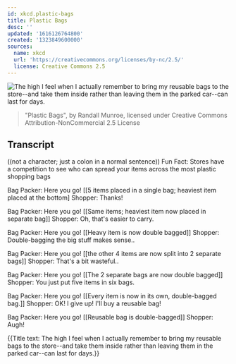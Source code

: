 ```yaml
---
id: xkcd.plastic-bags
title: Plastic Bags
desc: ''
updated: '1616126764800'
created: '1323849600000'
sources:
  name: xkcd
  url: 'https://creativecommons.org/licenses/by-nc/2.5/'
  license: Creative Commons 2.5
---
```

![The high I feel when I actually remember to bring my reusable bags to the store--and take them inside rather than leaving them in the parked car--can last for days.](https://imgs.xkcd.com/comics/plastic_bags.png)
> "Plastic Bags", by Randall Munroe, licensed under Creative Commons Attribution-NonCommercial 2.5 License

## Transcript
((not a character; just a colon in a normal sentence))
Fun Fact: Stores have a competition to see who can spread your items across the most plastic shopping bags

Bag Packer: Here you go!
[[5 items placed in a single bag; heaviest item placed at the bottom]
Shopper: Thanks!

Bag Packer: Here you go!
[[Same items; heaviest item now placed in separate bag]]
Shopper: Oh, that's easier to carry.

Bag Packer: Here you go!
[[Heavy item is now double bagged]]
Shopper: Double-bagging the big stuff makes sense..

Bag Packer: Here you go!
[[the other 4 items are now split into 2 separate bags]]
Shopper: That's a bit wasteful..

Bag Packer: Here you go!
[[The 2 separate bags are now double bagged]]
Shopper: You just put five items in six bags.

Bag Packer: Here you go!
[[Every item is now in its own, double-bagged bag.]]
Shopper: OK! I give up! I'll buy a reusable bag!

Bag Packer: Here you go!
[[Reusable bag is double-bagged]]
Shopper: Augh!

{{Title text: The high I feel when I actually remember to bring my reusable bags to the store--and take them inside rather than leaving them in the parked car--can last for days.}}
